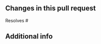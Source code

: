 <!--

Before working on a contribution, you must determine on which branch you need to work:
- Bug fix: choose the latest maintenance branch, e.g. `10.0`
- Feature/Improvement: choose `10.x` 

> All bug fixes merged into the latest maintenance branch are also merged to the current dev branch (`10.x`) on a regular basis.

## Please make sure your PR complies with all of the following points: 
- [ ] Read and accept our [contributing guidelines](/CONTRIBUTING.md) before you submit a PR.
- [ ] Features need to be proper documented in `doc/` 
- [ ] Bugfixes need a short guide how to reproduce them -> target branch is the oldest supported maintenance branch, e.g. `10.0` (see Readme.md for the list of supported versions)
- [ ] Meet all coding standards (see PhpStan actions) 

**Don't submit a PR if it doesn't comply, it'll be closed without a comment!**
-->  
  

## Changes in this pull request  
Resolves #

## Additional info  

